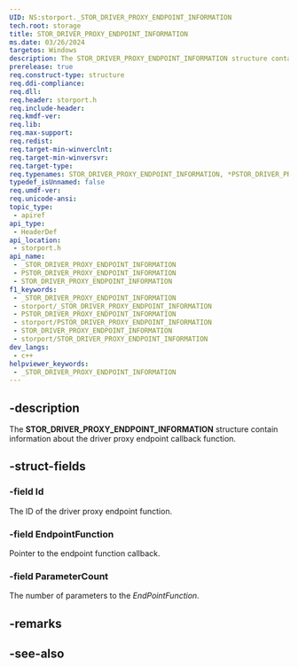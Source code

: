 ```yaml
---
UID: NS:storport._STOR_DRIVER_PROXY_ENDPOINT_INFORMATION
tech.root: storage
title: STOR_DRIVER_PROXY_ENDPOINT_INFORMATION
ms.date: 03/26/2024
targetos: Windows
description: The STOR_DRIVER_PROXY_ENDPOINT_INFORMATION structure contain information about the driver proxy endpoint callback function.
prerelease: true
req.construct-type: structure
req.ddi-compliance: 
req.dll: 
req.header: storport.h
req.include-header: 
req.kmdf-ver: 
req.lib: 
req.max-support: 
req.redist: 
req.target-min-winverclnt: 
req.target-min-winversvr: 
req.target-type: 
req.typenames: STOR_DRIVER_PROXY_ENDPOINT_INFORMATION, *PSTOR_DRIVER_PROXY_ENDPOINT_INFORMATION
typedef_isUnnamed: false
req.umdf-ver: 
req.unicode-ansi: 
topic_type:
 - apiref
api_type:
 - HeaderDef
api_location:
 - storport.h
api_name:
 - _STOR_DRIVER_PROXY_ENDPOINT_INFORMATION
 - PSTOR_DRIVER_PROXY_ENDPOINT_INFORMATION
 - STOR_DRIVER_PROXY_ENDPOINT_INFORMATION
f1_keywords:
 - _STOR_DRIVER_PROXY_ENDPOINT_INFORMATION
 - storport/_STOR_DRIVER_PROXY_ENDPOINT_INFORMATION
 - PSTOR_DRIVER_PROXY_ENDPOINT_INFORMATION
 - storport/PSTOR_DRIVER_PROXY_ENDPOINT_INFORMATION
 - STOR_DRIVER_PROXY_ENDPOINT_INFORMATION
 - storport/STOR_DRIVER_PROXY_ENDPOINT_INFORMATION
dev_langs:
 - c++
helpviewer_keywords:
 - _STOR_DRIVER_PROXY_ENDPOINT_INFORMATION
---
```


## -description

The **STOR_DRIVER_PROXY_ENDPOINT_INFORMATION** structure contain information about the driver proxy endpoint callback function.

## -struct-fields

### -field Id

The ID of the driver proxy endpoint function.

### -field EndpointFunction

Pointer to the endpoint function callback.

### -field ParameterCount

The number of parameters to the *EndPointFunction*.

## -remarks

## -see-also
